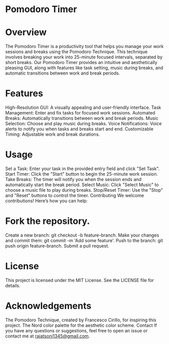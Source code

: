
# Pomodoro Timer
# Overview
The Pomodoro Timer is a productivity tool that helps you manage your work sessions and breaks using the Pomodoro Technique. This technique involves breaking your work into 25-minute focused intervals, separated by short breaks. Our Pomodoro Timer provides an intuitive and aesthetically pleasing GUI, along with features like task setting, music during breaks, and automatic transitions between work and break periods.

# Features
High-Resolution GUI: A visually appealing and user-friendly interface.
Task Management: Enter and fix tasks for focused work sessions.
Automated Breaks: Automatically transitions between work and break periods.
Music Selection: Choose and play music during breaks.
Voice Notifications: Voice alerts to notify you when tasks and breaks start and end.
Customizable Timing: Adjustable work and break durations.

# Usage
Set a Task: Enter your task in the provided entry field and click "Set Task".
Start Timer: Click the "Start" button to begin the 25-minute work session.
Take Breaks: The timer will notify you when the session ends and automatically start the break period.
Select Music: Click "Select Music" to choose a music file to play during breaks.
Stop/Reset Timer: Use the "Stop" and "Reset" buttons to control the timer.
Contributing
We welcome contributions! Here’s how you can help:

# Fork the repository.
Create a new branch: git checkout -b feature-branch.
Make your changes and commit them: git commit -m 'Add some feature'.
Push to the branch: git push origin feature-branch.
Submit a pull request.

# License
This project is licensed under the MIT License. See the LICENSE file for details.

# Acknowledgements
The Pomodoro Technique, created by Francesco Cirillo, for inspiring this project.
The Nord color palette for the aesthetic color scheme.
Contact
If you have any questions or suggestions, feel free to open an issue or contact me at rajatsoni1345@gmail.com.
